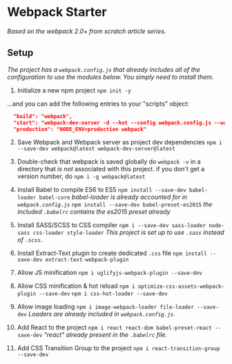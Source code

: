 # Webpack Starter

_Based on the webpack 2.0+ from scratch article series._

## Setup
_The project has a `webpack.config.js` that already includes all of the configuration to use the modules below. You simply need to install them._

1. Initialize a new npm project
  `npm init -y`

  ...and you can add the following entries to your "scripts" object:
  ```JSON
    "build": "webpack",
    "start": "webpack-dev-server -d --hot --config webpack.config.js --watch",
    "production": "NODE_ENV=production webpack"
  ```

2. Save Webpack and Webpack server as project dev dependencies
  `npm i --save-dev webpack@latest webpack-dev-server@latest`

3. Double-check that webpack is saved globally
  do `webpack -v` in a directory that _is not_ associated with this project.
  if you don't get a version number, do `npm i -g webpack@latest`

4. Install Babel to compile ES6 to ES5
  `npm install --save-dev babel-loader babel-core`
  _babel-loader is already accounted for in `webpack.config.js`_
  `npm install --save-dev babel-preset-es2015`
  _the included `.babelrc` contains the es2015 preset already_

5. Install SASS/SCSS to CSS compiler
  `npm i --save-dev sass-loader node-sass css-loader style-loader`
  _This project is set up to use `.sass` instead of `.scss`._

6. Install Extract-Text plugin to create dedicated `.css` file
  `npm install --save-dev extract-text-webpack-plugin`

7. Allow JS minification
  `npm i uglifyjs-webpack-plugin --save-dev`
 
8. Allow CSS minification & hot reload
  `npm i optimize-css-assets-webpack-plugin --save-dev`
  `npm i css-hot-loader --save-dev`

9. Allow image loading
  `npm i image-webpack-loader file-loader --save-dev`
  _Loaders are already included in `webpack.config.js`._

10. Add React to the project
  `npm i react react-dom babel-preset-react --save-dev`
  _"react" already present in the `.babelrc` file._

11. Add CSS Transition Group to the project
  `npm i react-transition-group --save-dev`
